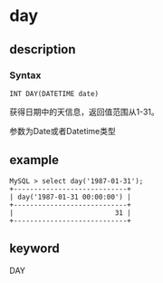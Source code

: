 # day

## description

### Syntax

`INT DAY(DATETIME date)`

获得日期中的天信息，返回值范围从1-31。

参数为Date或者Datetime类型

## example

```Plain Text
MySQL > select day('1987-01-31');
+----------------------------+
| day('1987-01-31 00:00:00') |
+----------------------------+
|                         31 |
+----------------------------+
```

## keyword

DAY
